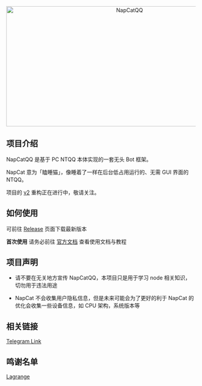 <div align="center">
  <img src="https://socialify.git.ci/NapNeko/NapCatQQ/image?description=1&language=1&logo=https%3A%2F%2Fraw.githubusercontent.com%2FNapNeko%2FNapCatQQ%2Fmain%2Flogo.png&name=1&stargazers=1&theme=Auto" alt="NapCatQQ" width="640" height="320" />
</div>

## 项目介绍

NapCatQQ 是基于 PC NTQQ 本体实现的一套无头 Bot 框架。

NapCat 意为「瞌睡猫」，像睡着了一样在后台低占用运行的、无需 GUI 界面的 NTQQ。

项目的 [v2](https://github.com/NapNeko/NapCatQQ/tree/v2) 重构正在进行中，敬请关注。

## 如何使用

可前往 [Release](https://github.com/NapNeko/NapCatQQ/releases/) 页面下载最新版本

**首次使用** 请务必前往 [官方文档](https://napneko.github.io/) 查看使用文档与教程

## 项目声明

* 请不要在无关地方宣传 NapCatQQ，本项目只是用于学习 node 相关知识，切勿用于违法用途

* NapCat 不会收集用户隐私信息，但是未来可能会为了更好的利于 NapCat 的优化会收集一些设备信息，如 CPU 架构，系统版本等
  
## 相关链接

[Telegram Link](https://t.me/+nLZEnpne-pQ1OWFl)

## 鸣谢名单

[Lagrange](https://github.com/LagrangeDev/Lagrange.Core)

<!-- 
QQ群：545402644
-->
